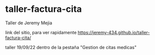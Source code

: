 # taller-factura-cita


Taller de Jeremy Mejia

link del sitio, para ver rapidamente
https://jeremy-434.github.io/taller-factura-cita/

taller 19/09/22 dentro de la pestaña "Gestion de citas medicas"
